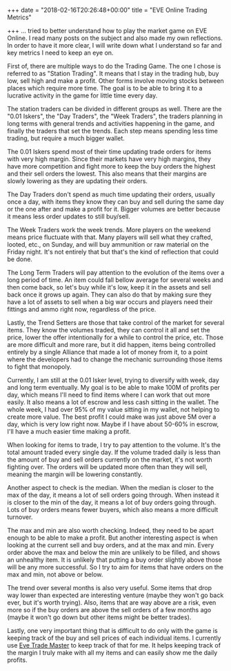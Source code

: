 +++
date = "2018-02-16T20:26:48+00:00"
title = "EVE Online Trading Metrics"

+++
... tried to better understand how to play the market game on EVE Online. I read many posts on the subject and also made my own reflections. In order to have it more clear, I will write down what I understand so far and key metrics I need to keep an eye on.

First of, there are multiple ways to do the Trading Game. The one I chose is referred to as "Station Trading". It means that I stay in the trading hub, buy low, sell high and make a profit. Other forms involve moving stocks between places which require more time. The goal is to be able to bring it to a lucrative activity in the game for little time every day.

The station traders can be divided in different groups as well. There are the "0.01 Iskers", the "Day Traders", the "Week Traders", the traders planning in long terms with general trends and activities happening in the game, and finally the traders that set the trends. Each step means spending less time trading, but require a much bigger wallet.

The 0.01 Iskers spend most of their time updating trade orders for items with very high margin. Since their markets have very high margins, they have more competition and fight more to keep the buy orders the highest and their sell orders the lowest. This also means that their margins are slowly lowering as they are updating their orders.

The Day Traders don't spend as much time updating their orders, usually once a day, with items they know they can buy and sell during the same day or the one after and make a profit for it. Bigger volumes are better because it means less order updates to still buy/sell.

The Week Traders work the week trends. More players on the weekend means price fluctuate with that. Many players will sell what they crafted, looted, etc., on Sunday, and will buy ammunition or raw material on the Friday night. It's not entirely that but that's the kind of reflection that could be done.

The Long Term Traders will pay attention to the evolution of the items over a long period of time. An item could fall bellow average for several weeks and then come back, so let's buy while it's low, keep it in the assets and sell back once it grows up again. They can also do that by making sure they have a lot of assets to sell when a big war occurs and players need their fittings and ammo right now, regardless of the price.

Lastly, the Trend Setters are those that take control of the market for several items. They know the volumes traded, they can control it all and set the price, lower the offer intentionally for a while to control the price, etc. Those are more difficult and more rare, but it did happen, items being controlled entirely by a single Alliance that made a lot of money from it, to a point where the developers had to change the mechanic surrounding those items to fight that monopoly.

Currently, I am still at the 0.01 Isker level, trying to diversify with week, day and long term eventually. My goal is to be able to make 100M of profits per day, which means I'll need to find items where I can work that out more easily. It also means a lot of escrow and less cash sitting in the wallet. The whole week, I had over 95% of my value sitting in my wallet, not helping to create more value. The best profit I could make was just above 5M over a day, which is very low right now. Maybe if I have about 50-60% in escrow, I'll have a much easier time making a profit.

When looking for items to trade, I try to pay attention to the volume. It's the total amount traded every single day. If the volume traded daily is less than the amount of buy and sell orders currently on the market, it's not worth fighting over. The orders will be updated more often than they will sell, meaning the margin will be lowering constantly.

Another aspect to check is the median. When the median is closer to the max of the day, it means a lot of sell orders going through. When instead it is closer to the min of the day, it means a lot of buy orders going through. Lots of buy orders means fewer buyers, which also means a more difficult turnover.

The max and min are also worth checking. Indeed, they need to be apart enough to be able to make a profit. But another interesting aspect is when looking at the current sell and buy orders, and at the max and min. Every order above the max and below the min are unlikely to be filled, and shows an unhealthy item. It is unlikely that putting a buy order slightly above those will be any more successful. So I try to aim for items that have orders on the max and min, not above or below.

The trend over several months is also very useful. Some items that drop way lower than expected are interesting venture (maybe they won't go back ever, but it's worth trying). Also, items that are way above are a risk, even more so if the buy orders are above the sell orders of a few months ago (maybe it won't go down but other items might be better trades).

Lastly, one very important thing that is difficult to do only with the game is keeping track of the buy and sell prices of each individual items. I currently use [Eve Trade Master](https://www.evetrademaster.com/v2/) to keep track of that for me. It helps keeping track of the margin I truly make with all my items and can easily show me the daily profits.